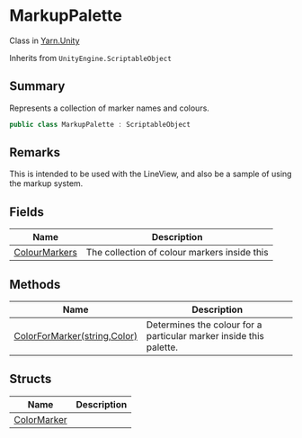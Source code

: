 # MarkupPalette

Class in [Yarn.Unity](../)

Inherits from `UnityEngine.ScriptableObject`

## Summary

Represents a collection of marker names and colours.

```csharp
public class MarkupPalette : ScriptableObject
```

## Remarks

This is intended to be used with the LineView, and also be a sample of using the markup system.

## Fields

| Name                                                       | Description                                  |
| ---------------------------------------------------------- | -------------------------------------------- |
| [ColourMarkers](yarn.unity.markuppalette.colourmarkers.md) | The collection of colour markers inside this |

## Methods

| Name                                                                       | Description                                                        |
| -------------------------------------------------------------------------- | ------------------------------------------------------------------ |
| [ColorForMarker(string,Color)](yarn.unity.markuppalette.colorformarker.md) | Determines the colour for a particular marker inside this palette. |

## Structs

| Name                                                 | Description |
| ---------------------------------------------------- | ----------- |
| [ColorMarker](yarn.unity.markuppalette.colormarker/) |             |
